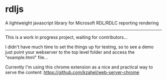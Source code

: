 # rdljs

A lightweight javascript library for Microsoft RDL/RDLC reporting rendering

---

This is a work in progress project, waiting for contributors...

I didn't have much time to set the things up for testing, so to see a demo just point your webserver to the top level folder and access the "example.html" file...

Currently I'm using this chrome extension as a nice and practical way to serve the content: https://github.com/kzahel/web-server-chrome
